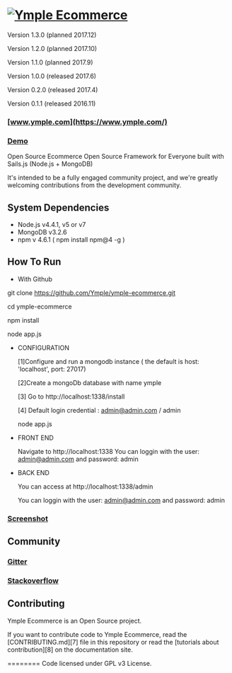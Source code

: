 <h1>
<a href="https://www.ymple.com"><img alt="Ymple Ecommerce" src="https://www.ymple.com/img/colors/blue/logo_big.png" title="Ymple Ecommerce"/></a>
</h1>

Version 1.3.0 (planned 2017.12)

Version 1.2.0 (planned 2017.10)

Version 1.1.0 (planned 2017.9)

Version 1.0.0 (released 2017.6)

Version 0.2.0 (released 2017.4)

Version 0.1.1 (released 2016.11)


### [www.ymple.com](https://www.ymple.com/)

### [Demo](http://demo.ymple.com/)


Open Source Ecommerce Open Source Framework for Everyone built with Sails.js (Node.js + MongoDB)

It's intended to be a fully engaged community project, and we're greatly welcoming contributions from the development community.

System Dependencies
--------

* Node.js v4.4.1, v5 or v7
* MongoDB v3.2.6
* npm v 4.6.1 ( npm install npm@4 -g )

How To Run
--------

- With Github

git clone https://github.com/Ymple/ymple-ecommerce.git

cd ymple-ecommerce

npm install

node app.js

- CONFIGURATION

     [1]Configure and run a mongodb instance ( the default is  host: 'localhost', port: 27017)

     [2]Create a mongoDb database with name ymple

     [3] Go to http://localhost:1338/install

     [4] Default login credential : admin@admin.com / admin

     node app.js

- FRONT END

     Navigate to http://localhost:1338
     You can loggin with the user:  admin@admin.com and password: admin

- BACK END

     You can access at http://localhost:1338/admin

     You can loggin with the user:  admin@admin.com and password: admin


### [Screenshot](https://www.ymple.com/screenshot-front/)


Community
--------

### [Gitter](https://gitter.im/Ymple/ymple-commerce)

### [Stackoverflow](https://stackoverflow.com/search?q=ymple+ecommerce)



Contributing
--------

Ymple Ecommerce is an Open Source project.

If you want to contribute code to Ymple Ecommerce, read the [CONTRIBUTING.md][7] file in this repository or read the [tutorials about contribution][8] on the documentation site.


========
Code licensed under GPL v3 License.
